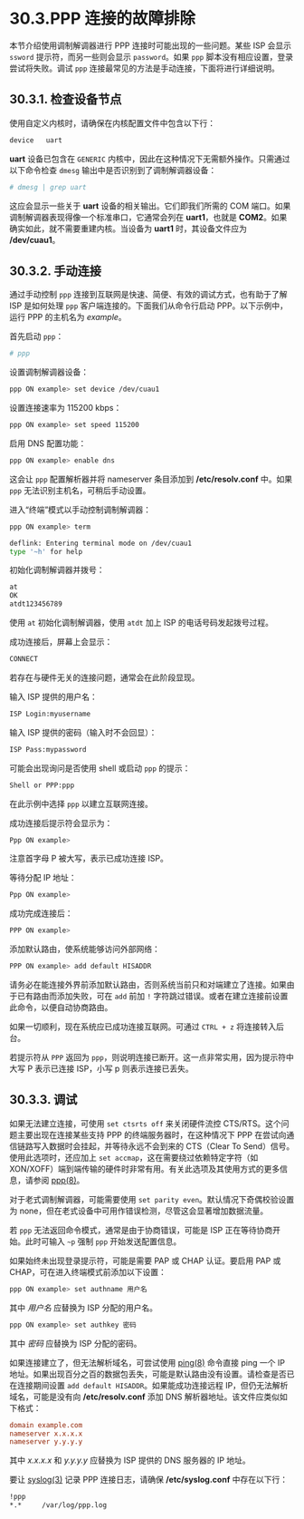 # 30.3.PPP 连接的故障排除

本节介绍使用调制解调器进行 PPP 连接时可能出现的一些问题。某些 ISP 会显示 `ssword` 提示符，而另一些则会显示 `password`。如果 `ppp` 脚本没有相应设置，登录尝试将失败。调试 `ppp` 连接最常见的方法是手动连接，下面将进行详细说明。

## 30.3.1. 检查设备节点

使用自定义内核时，请确保在内核配置文件中包含以下行：

```sh
device   uart
```

**uart** 设备已包含在 `GENERIC` 内核中，因此在这种情况下无需额外操作。只需通过以下命令检查 `dmesg` 输出中是否识别到了调制解调器设备：

```sh
# dmesg | grep uart
```

这应会显示一些关于 **uart** 设备的相关输出。它们即我们所需的 COM 端口。如果调制解调器表现得像一个标准串口，它通常会列在 **uart1**，也就是 **COM2**。如果确实如此，就不需要重建内核。当设备为 **uart1** 时，其设备文件应为 **/dev/cuau1**。

## 30.3.2. 手动连接

通过手动控制 `ppp` 连接到互联网是快速、简便、有效的调试方式，也有助于了解 ISP 是如何处理 `ppp` 客户端连接的。下面我们从命令行启动 PPP。以下示例中，运行 PPP 的主机名为 *example*。

首先启动 `ppp`：

```sh
# ppp
```

设置调制解调器设备：

```sh
ppp ON example> set device /dev/cuau1
```

设置连接速率为 115200 kbps：

```sh
ppp ON example> set speed 115200
```

启用 DNS 配置功能：

```sh
ppp ON example> enable dns
```

这会让 `ppp` 配置解析器并将 nameserver 条目添加到 **/etc/resolv.conf** 中。如果 `ppp` 无法识别主机名，可稍后手动设置。

进入“终端”模式以手动控制调制解调器：

```sh
ppp ON example> term
```

```sh
deflink: Entering terminal mode on /dev/cuau1
type '~h' for help
```

初始化调制解调器并拨号：

```sh
at
OK
atdt123456789
```

使用 `at` 初始化调制解调器，使用 `atdt` 加上 ISP 的电话号码发起拨号过程。

成功连接后，屏幕上会显示：

```sh
CONNECT
```

若存在与硬件无关的连接问题，通常会在此阶段显现。

输入 ISP 提供的用户名：

```sh
ISP Login:myusername
```

输入 ISP 提供的密码（输入时不会回显）：

```sh
ISP Pass:mypassword
```

可能会出现询问是否使用 shell 或启动 `ppp` 的提示：

```sh
Shell or PPP:ppp
```

在此示例中选择 `ppp` 以建立互联网连接。

成功连接后提示符会显示为：

```sh
Ppp ON example>
```

注意首字母 P 被大写，表示已成功连接 ISP。

等待分配 IP 地址：

```sh
Ppp ON example>
```

成功完成连接后：

```sh
PPP ON example>
```

添加默认路由，使系统能够访问外部网络：

```sh
PPP ON example> add default HISADDR
```

请务必在能连接外界前添加默认路由，否则系统当前只和对端建立了连接。如果由于已有路由而添加失败，可在 `add` 前加 `!` 字符跳过错误。或者在建立连接前设置此命令，以便自动协商路由。

如果一切顺利，现在系统应已成功连接互联网。可通过 `CTRL + z` 将连接转入后台。

若提示符从 `PPP` 返回为 `ppp`，则说明连接已断开。这一点非常实用，因为提示符中大写 P 表示已连接 ISP，小写 p 则表示连接已丢失。

## 30.3.3. 调试

如果无法建立连接，可使用 `set ctsrts off` 来关闭硬件流控 CTS/RTS。这个问题主要出现在连接某些支持 PPP 的终端服务器时，在这种情况下 PPP 在尝试向通信链路写入数据时会挂起，并等待永远不会到来的 CTS（Clear To Send）信号。使用此选项时，还应加上 `set accmap`，这在需要绕过依赖特定字符（如 XON/XOFF）端到端传输的硬件时非常有用。有关此选项及其使用方式的更多信息，请参阅 [ppp(8)](https://man.freebsd.org/cgi/man.cgi?query=ppp&sektion=8&format=html)。

对于老式调制解调器，可能需要使用 `set parity even`。默认情况下奇偶校验设置为 none，但在老式设备中可用作错误检测，尽管这会显著增加数据流量。

若 `ppp` 无法返回命令模式，通常是由于协商错误，可能是 ISP 正在等待协商开始。此时可输入 `~p` 强制 `ppp` 开始发送配置信息。

如果始终未出现登录提示符，可能是需要 PAP 或 CHAP 认证。要启用 PAP 或 CHAP，可在进入终端模式前添加以下设置：

```sh
ppp ON example> set authname 用户名
```

其中 *用户名* 应替换为 ISP 分配的用户名。

```sh
ppp ON example> set authkey 密码
```

其中 *密码* 应替换为 ISP 分配的密码。

如果连接建立了，但无法解析域名，可尝试使用 [ping(8)](https://man.freebsd.org/cgi/man.cgi?query=ping&sektion=8&format=html) 命令直接 ping 一个 IP 地址。如果出现百分之百的数据包丢失，可能是默认路由没有设置。请检查是否已在连接期间设置 `add default HISADDR`。如果能成功连接远程 IP，但仍无法解析域名，可能是没有向 **/etc/resolv.conf** 添加 DNS 解析器地址。该文件应类似如下格式：

```ini
domain example.com
nameserver x.x.x.x
nameserver y.y.y.y
```

其中 *x.x.x.x* 和 *y.y.y.y* 应替换为 ISP 提供的 DNS 服务器的 IP 地址。

要让 [syslog(3)](https://man.freebsd.org/cgi/man.cgi?query=syslog&sektion=3&format=html) 记录 PPP 连接日志，请确保 **/etc/syslog.conf** 中存在以下行：

```sh
!ppp
*.*     /var/log/ppp.log
```
